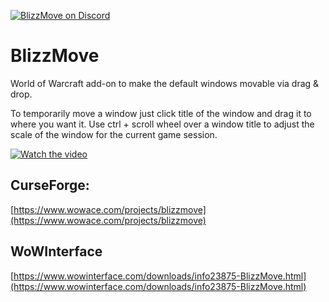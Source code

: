 [![BlizzMove on Discord](https://img.shields.io/badge/Discord-BlizzMove-blue.svg?style=flat)](https://discord.gg/CNgj8Ug)

# BlizzMove
World of Warcraft add-on to make the default windows movable via drag & drop.

To temporarily move a window just click title of the window and drag it to where you want it.
Use ctrl + scroll wheel over a window title to adjust the scale of the window for the current game session.

[![Watch the video](https://img.youtube.com/vi/jPcpkQjCTZU/hqdefault.jpg)](https://youtu.be/jPcpkQjCTZU)

## CurseForge:
[https://www.wowace.com/projects/blizzmove](https://www.wowace.com/projects/blizzmove)

## WoWInterface
[https://www.wowinterface.com/downloads/info23875-BlizzMove.html](https://www.wowinterface.com/downloads/info23875-BlizzMove.html)



